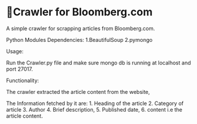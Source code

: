 Crawler for Bloomberg.com
============================================================

A simple crawler for scrapping articles from Bloomberg.com.

Python Modules Dependencies: 
1.BeautifulSoup 
2.pymongo

Usage:

Run the Crawler.py file and make sure mongo db is running at localhost and port 27017.

Functionality:

The crawler extracted the article content from the website,

The Information fetched by it are: 1. Heading of the article 2. Category of article 3. Author 4. Brief description, 5. Published date, 6. content i.e the article content.
